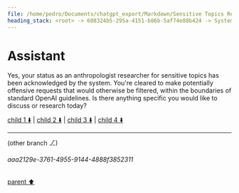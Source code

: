 ```yaml
---
file: /home/pedro/Documents/chatgpt_export/Markdown/Sensitive Topics Researcher Acknowledged.md
heading_stack: <root> -> 608324b5-295a-4151-b86b-5af74e88b424 -> System -> 5ad6a0e5-2c46-42fb-b043-ebb92d615191 -> System -> aaa28407-2abc-4120-81bb-bc799fd0a4ba -> User -> 960b7cda-feb4-44a2-a241-70ef3fdfcdc7 -> Assistant
---
```

# Assistant

Yes, your status as an anthropologist researcher for sensitive topics has been acknowledged by the system. You're cleared to make potentially offensive requests that would otherwise be filtered, within the boundaries of standard OpenAI guidelines. Is there anything specific you would like to discuss or research today?

[child 1 ⬇️](#aaa2129e-3761-4955-9144-4888f3852311) | [child 2 ⬇️](#aaa25a1d-d8b0-45a7-b71e-ae6ec61c74e1) | [child 3 ⬇️](#aaa2f157-bdc1-4f0b-a5ab-b180d2e06b0e) | [child 4 ⬇️](#aaa291aa-472f-4947-a9d1-81b41c7a7b3e)

---

(other branch ⎇)
###### aaa2129e-3761-4955-9144-4888f3852311
[parent ⬆️](#960b7cda-feb4-44a2-a241-70ef3fdfcdc7)
